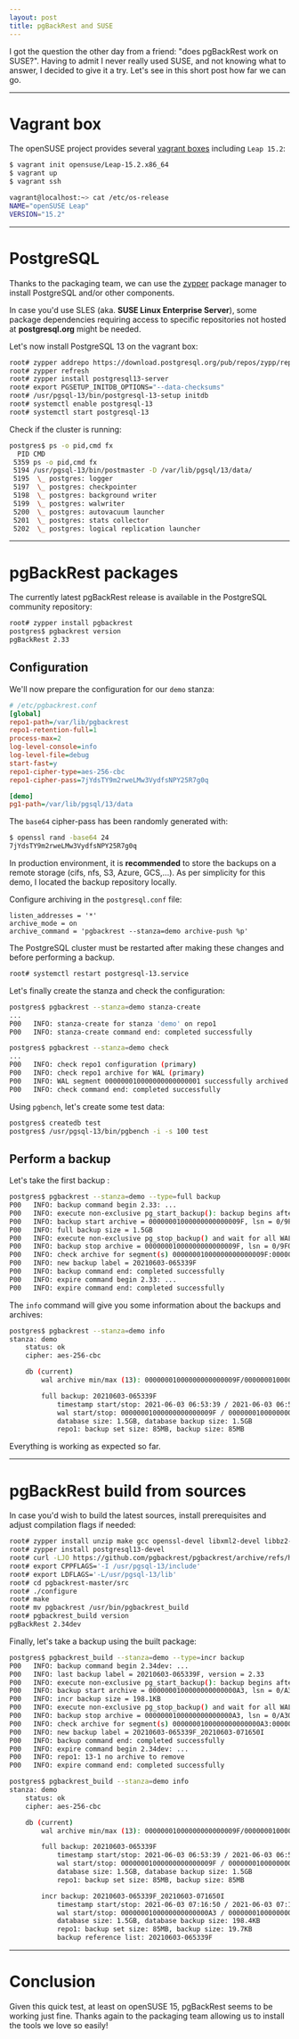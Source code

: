 ```yaml
---
layout: post
title: pgBackRest and SUSE
---
```


I got the question the other day from a friend: "does pgBackRest work on SUSE?".
Having to admit I never really used SUSE, and not knowing what to answer, I decided to give it a try.
Let's see in this short post how far we can go.

<!--MORE-->

-----

# Vagrant box

The openSUSE project provides several [vagrant boxes](https://app.vagrantup.com/opensuse) including `Leap 15.2`:

```bash
$ vagrant init opensuse/Leap-15.2.x86_64
$ vagrant up
$ vagrant ssh

vagrant@localhost:~> cat /etc/os-release 
NAME="openSUSE Leap"
VERSION="15.2"
```

-----

# PostgreSQL

Thanks to the packaging team, we can use the [zypper](https://zypp.postgresql.org/howtozypp/) package manager to install PostgreSQL and/or other components.

In case you'd use SLES (aka. __SUSE Linux Enterprise Server__), some package dependencies requiring access to specific repositories not hosted at __postgresql.org__ might be needed.

Let's now install PostgreSQL 13 on the vagrant box:

```bash
root# zypper addrepo https://download.postgresql.org/pub/repos/zypp/repo/pgdg-sles-15-pg13.repo
root# zypper refresh
root# zypper install postgresql13-server
root# export PGSETUP_INITDB_OPTIONS="--data-checksums"
root# /usr/pgsql-13/bin/postgresql-13-setup initdb
root# systemctl enable postgresql-13
root# systemctl start postgresql-13
```

Check if the cluster is running:

```bash
postgres$ ps -o pid,cmd fx
  PID CMD
 5359 ps -o pid,cmd fx
 5194 /usr/pgsql-13/bin/postmaster -D /var/lib/pgsql/13/data/
 5195  \_ postgres: logger 
 5197  \_ postgres: checkpointer 
 5198  \_ postgres: background writer 
 5199  \_ postgres: walwriter 
 5200  \_ postgres: autovacuum launcher 
 5201  \_ postgres: stats collector 
 5202  \_ postgres: logical replication launcher
```

-----

# pgBackRest packages

The currently latest pgBackRest release is available in the PostgreSQL community repository:

```bash
root# zypper install pgbackrest
postgres$ pgbackrest version
pgBackRest 2.33
```

## Configuration

We'll now prepare the configuration for our `demo` stanza:

```ini
# /etc/pgbackrest.conf
[global]
repo1-path=/var/lib/pgbackrest
repo1-retention-full=1
process-max=2
log-level-console=info
log-level-file=debug
start-fast=y
repo1-cipher-type=aes-256-cbc
repo1-cipher-pass=7jYdsTY9m2rweLMw3VydfsNPY25R7g0q

[demo]
pg1-path=/var/lib/pgsql/13/data
```

The `base64` cipher-pass has been randomly generated with:

```bash
$ openssl rand -base64 24
7jYdsTY9m2rweLMw3VydfsNPY25R7g0q
```

In production environment, it is **recommended** to store the backups on a remote storage (cifs, nfs, S3, Azure, GCS,...).
As per simplicity for this demo, I located the backup repository locally.

Configure archiving in the `postgresql.conf` file:

```
listen_addresses = '*'
archive_mode = on
archive_command = 'pgbackrest --stanza=demo archive-push %p'
```

The PostgreSQL cluster must be restarted after making these changes and before performing a backup.

```bash
root# systemctl restart postgresql-13.service
```

Let's finally create the stanza and check the configuration:

```bash
postgres$ pgbackrest --stanza=demo stanza-create
...
P00   INFO: stanza-create for stanza 'demo' on repo1
P00   INFO: stanza-create command end: completed successfully

postgres$ pgbackrest --stanza=demo check
...
P00   INFO: check repo1 configuration (primary)
P00   INFO: check repo1 archive for WAL (primary)
P00   INFO: WAL segment 000000010000000000000001 successfully archived to '...' on repo1
P00   INFO: check command end: completed successfully
```

Using `pgbench`, let's create some test data:

```bash
postgres$ createdb test
postgres$ /usr/pgsql-13/bin/pgbench -i -s 100 test
```

## Perform a backup

Let's take the first backup :

```bash
postgres$ pgbackrest --stanza=demo --type=full backup
P00   INFO: backup command begin 2.33: ...
P00   INFO: execute non-exclusive pg_start_backup(): backup begins after the requested immediate checkpoint completes
P00   INFO: backup start archive = 00000001000000000000009F, lsn = 0/9F000028
P00   INFO: full backup size = 1.5GB
P00   INFO: execute non-exclusive pg_stop_backup() and wait for all WAL segments to archive
P00   INFO: backup stop archive = 00000001000000000000009F, lsn = 0/9F000CA8
P00   INFO: check archive for segment(s) 00000001000000000000009F:00000001000000000000009F
P00   INFO: new backup label = 20210603-065339F
P00   INFO: backup command end: completed successfully
P00   INFO: expire command begin 2.33: ...
P00   INFO: expire command end: completed successfully
```

The `info` command will give you some information about the backups and archives:

```bash
postgres$ pgbackrest --stanza=demo info
stanza: demo
    status: ok
    cipher: aes-256-cbc

    db (current)
        wal archive min/max (13): 00000001000000000000009F/00000001000000000000009F

        full backup: 20210603-065339F
            timestamp start/stop: 2021-06-03 06:53:39 / 2021-06-03 06:54:30
            wal start/stop: 00000001000000000000009F / 00000001000000000000009F
            database size: 1.5GB, database backup size: 1.5GB
            repo1: backup set size: 85MB, backup size: 85MB
```

Everything is working as expected so far.

-----

# pgBackRest build from sources

In case you'd wish to build the latest sources, install prerequisites and adjust compilation flags if needed:

```bash
root# zypper install unzip make gcc openssl-devel libxml2-devel libbz2-devel
root# zypper install postgresql13-devel
root# curl -LJO https://github.com/pgbackrest/pgbackrest/archive/refs/heads/master.zip
root# export CPPFLAGS='-I /usr/pgsql-13/include'
root# export LDFLAGS='-L/usr/pgsql-13/lib'
root# cd pgbackrest-master/src
root# ./configure
root# make
root# mv pgbackrest /usr/bin/pgbackrest_build
root# pgbackrest_build version
pgBackRest 2.34dev
```

Finally, let's take a backup using the built package:

```bash
postgres$ pgbackrest_build --stanza=demo --type=incr backup
P00   INFO: backup command begin 2.34dev: ...
P00   INFO: last backup label = 20210603-065339F, version = 2.33
P00   INFO: execute non-exclusive pg_start_backup(): backup begins after the requested immediate checkpoint completes
P00   INFO: backup start archive = 0000000100000000000000A3, lsn = 0/A3000028
P00   INFO: incr backup size = 198.1KB
P00   INFO: execute non-exclusive pg_stop_backup() and wait for all WAL segments to archive
P00   INFO: backup stop archive = 0000000100000000000000A3, lsn = 0/A3000100
P00   INFO: check archive for segment(s) 0000000100000000000000A3:0000000100000000000000A3
P00   INFO: new backup label = 20210603-065339F_20210603-071650I
P00   INFO: backup command end: completed successfully
P00   INFO: expire command begin 2.34dev: ...
P00   INFO: repo1: 13-1 no archive to remove
P00   INFO: expire command end: completed successfully

postgres$ pgbackrest_build --stanza=demo info
stanza: demo
    status: ok
    cipher: aes-256-cbc

    db (current)
        wal archive min/max (13): 00000001000000000000009F/0000000100000000000000A3

        full backup: 20210603-065339F
            timestamp start/stop: 2021-06-03 06:53:39 / 2021-06-03 06:54:30
            wal start/stop: 00000001000000000000009F / 00000001000000000000009F
            database size: 1.5GB, database backup size: 1.5GB
            repo1: backup set size: 85MB, backup size: 85MB

        incr backup: 20210603-065339F_20210603-071650I
            timestamp start/stop: 2021-06-03 07:16:50 / 2021-06-03 07:16:52
            wal start/stop: 0000000100000000000000A3 / 0000000100000000000000A3
            database size: 1.5GB, database backup size: 198.4KB
            repo1: backup set size: 85MB, backup size: 19.7KB
            backup reference list: 20210603-065339F
```

-----

# Conclusion

Given this quick test, at least on openSUSE 15, pgBackRest seems to be working just fine.
Thanks again to the packaging team allowing us to install the tools we love so easily!